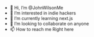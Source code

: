 - 👋 Hi, I’m @JohnWilsonMe
- 👀 I’m interested in indie hackers
- 🌱 I’m currently learning next.js
- 💞️ I’m looking to collaborate on anyone
- 📫 How to reach me Right here


<!---
JohnWilsonMe/JohnWilsonMe is a ✨ special ✨ repository because its `README.md` (this file) appears on your GitHub profile.
You can click the Preview link to take a look at your changes.
--->
